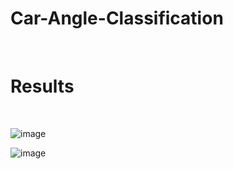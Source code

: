 # Car-Angle-Classification
</br>

# Results
</br>

![image](https://github.com/TusharPaul01/Car-Angle-Classification/assets/97314846/38e11a3a-fe84-4956-9cc9-de3c67fc3653)

![image](https://github.com/TusharPaul01/Car-Angle-Classification/assets/97314846/e821a0e4-8934-48fa-8d47-ba906458dce4)
